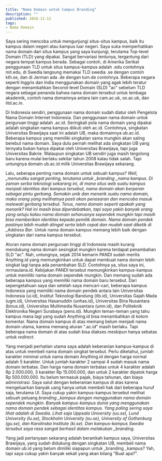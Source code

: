 ```yaml
---
title: "Nama Domain untuk Campus Branding"
description: ""
published: 2016-11-12
tags:
- Nama Domain
---
```

Saya sering mencoba untuk mengunjungi situs-situs kampus, baik itu kampus dalam negeri atau kampus luar negeri. Saya suka memperhatikan nama domain dari situs kampus yang saya kunjungi, terutama Top-level Domain (TLD) yang dipakai. Sangat bervariasi tentunya, tergantung dari negara tempat kampus berada. Sebagai contoh, di Amerika Serikat penggunaan TLD untuk situs kampus-kampus adalah .edu contohnya mit.edu, di Swedia langsung memakai TLD swedia .se dengan contoh kth.se, dan di Jerman ada .de dengan tum.de contohnya. Beberapa negara seperti Inggris dan India menggunakan domain yang agak lebih teratur dengan menambahkan Second-level Domain (SLD) "ac" sebelum TLD negara sebagai penanda bahwa nama domain tersebut untuk lembaga akademik, contoh nama domainnya antara lain cam.ac.uk, ox.ac.uk, dan iitd.ac.in.

Di Indonesia sendiri, penggunaan nama domain sudah diatur oleh Pengelola Nama Domain Internet Indonesia. Dan penggunaan nama domain untuk perguruan tinggi adalah .ac.id. Seringkali pola nama domain yang dipakai adalah singkatan nama kampus diikuti oleh ac.id. Contohnya, singkatan Universitas Brawijaya saat ini adalah UB, maka domainnya ub.ac.id. Beberapa kampus yang memiliki singkatan sama mungkin akan saling berebut nama domain. Saya dulu pernah melihat ada singkatan UB yang ternyata bukan hanya dipakai oleh Universitas Brawijaya, tapi juga Universitas Bakrie. Walaupun singkatan UB sendiri juga masih tergolong baru karena mulai berlaku sekitar tahun 2008 kalau tidak salah. Tapi untungnya domain ub.ac.id milik Universitas Brawijaya sekarang.

Lalu, seberapa penting nama domain untuk sebuah kampus? _Well, \_menurutku sangat penting, terutama untuk \_branding \_nama kampus. Di zaman serba teknologi sekarang ini, di mana situs web suatu kampus menjadi identitas dari kampus tersebut, nama domain akan berperan sebagai pintu gerbang. Semakin unik dan menarik suatu nama domain, maka orang yang melihatnya pasti akan penasaran dan mencoba masuk melewati gerbang tersebut. Terus, nama domain seperti apakah yang menarik? Hal ini masih bisa diperdebatkan, tapi saya yakin banyak orang yang setuju kalau nama domain seharusnya sependek mungkin tapi masih bisa memberikan identitas kepada pemilik domain. Nama domain pendek pastinya lebih mudah diingat serta lebih cepat dan mudah saat diketik di \_Address Bar_. Untuk nama domain kampus memang lebih baik dengan singkatan dari nama kampus tersebut.

Aturan nama domain perguruan tinggi di Indonesia masih kurang mendukung nama domain sesingkat mungkin karena terdapat penambahan SLD "ac". Nah, untungnya, sejak 2014 kemarin PANDI sudah merilis Anything.id yang memungkinkan untuk dapat membuat nama domain lebih singkat lagi tanpa ada penambahan SLD. Contohnya ya, situs saya ini, mrmaulana.id. Kebijakan PANDI tersebut memungkinkan kampus-kampus untuk memiliki nama domain sependek mungkin. Dan memang sudah ada beberapa kampus yang memiliki nama domain baru tersebut. Dari sepengetahuan saya dan setelah saya mencari-cari, beberapa kampus Indonesia yang memiliki nama domain pendek antara lain Universitas Indonesia (ui.id), Institut Teknologi Bandung (itb.id), Universitas Gajah Mada (ugm.id), Universitas Hasanuddin (unhas.id), Universitas Bina Nusantara (binus.id), Universitas Multimedia Nusantara (umn.id), dan Politeknik Elektronika Negeri Surabaya (pens.id). Mungkin teman-teman yang tahu kampus mana lagi yang sudah Anything.id bisa menambahkan di kolom komentar. Nama domain kampus di atas memang belum menjadi nama domain utama, karena memang aturan ".ac.id" masih berlaku. Tapi beberapa nama domain di atas sudah bisa diakses meskipun hanya sebatas untuk _redirect_.

Yang menjadi perhatian utama saya adalah keberanian kampus-kampus di atas untuk membeli nama domain singkat tersebut. Perlu diketahui, jumlah karakter minimal untuk nama domain Anything.id dengan harga normal adalah 5 karakter. Untuk jumlah karakter 2 sampai 4 sudah masuk nama domain terbatas. Dan harga nama domain terbatas untuk 4 karakter adalah Rp 2.000.000, 3 karakter Rp 15.000.000, dan untuk 2 karakter dipatok harga Rp 500.000.000. Itu belum termasuk pajak, biaya tahunan, dan biaya administrasi. Saya salut dengan keberanian kampus di atas karena mengeluarkan banyak uang hanya untuk membeli hak dari beberapa huruf saja, terutama UI. Saya cukup yakin kampus-kampus tersebut melihat sebuah peluang _branding \_kampus dengan menggunakan nama domain sependek mungkin. Banyak kampus-kampus dunia yang menggunakan nama domain pendek sebagai identitas kampus. Yang paling sering saya lihat adalah di Swedia. Lihat saja Uppsala University (uu.se), Lund University (lu.se), Stockholm University (su.se), University of Gothenburg (gu.se), dan Karolinska Institute (ki.se). Dan kampus-kampus Swedia tersebut saya rasa sangat berhasil dalam melakukan \_branding._

Yang jadi pertanyaan sekarang adalah beranikah kampus saya, Universitas Brawijaya, yang sudah didukung dengan singkatan UB, membeli nama domain ub.id yang belum dimiliki siapapun untuk \_branding \_kampus? Yah, tapi saya cukup yakin banyak sekali yang akan bilang "Buat apa?".
